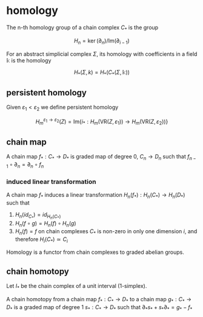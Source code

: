 # homology

The n-th homology group of a chain complex $C_*$ is the group

$$
H_n = \ker(\partial_n)/\text{Im}(\partial_{i-1})
$$

For an abstract simplicial complex $\Sigma$, its homology with coefficients in a field $\mathbb k$ is the homology

$$
H_*(\Sigma, k) = H_*(C_*(\Sigma, \mathbb k))
$$

## persistent homology

Given $\varepsilon_1 < \varepsilon_2$ we define persistent homology

$$
	H^{\varepsilon_1 \to \varepsilon_2}_m(Z) = \text{Im}\{i_* : H_m(\text{VR}(Z, \varepsilon_1)) \to H_m(\text{VR}(Z, \varepsilon_2))\}
$$

## chain map

A chain map $f_*: C_* \to D_*$ is graded map of degree 0, $C_n \to D_n$ such that $f_{n-1} \circ \partial_n = \partial_n \circ f_n$

### induced linear transformation

A chain map $f_*$ induces a linear transformation $H_n(f_*) : H_n(C_*) \to H_n(D_*)$ such that

1. $H_n(id_{C_*}) = id_{H_n(C_*)}$
2. $H_n(f \circ g) = H_n(f) \circ H_n(g)$
3. $H_n(f) = f$ on chain complexes $C_*$ is non-zero in only one dimension $i$, and therefore $H_i(C_*) \simeq C_i$

Homology is a functor from chain complexes to graded abelian groups.

## chain homotopy

Let $I_*$ be the chain complex of a unit interval (1-simplex).

A chain homotopy from a chain map $f_*: C_* \to D_*$ to a chain map $g_*: C_* \to D_*$ is a graded map of degree 1 $s_*: C_* \to D_*$ such that $\partial_*s_* + s_*\partial_* = g_* - f_*$
